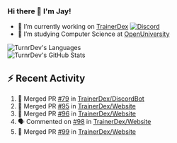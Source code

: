 ### Hi there 👋 I'm Jay!

- 🔭 I’m currently working on [TrainerDex](https://www.github.com/TrainerDex) [![Discord](https://discordapp.com/api/v6/guilds/364313717720219651/widget.png?style=shield)](http://discord.trainerdex.co.uk/)
- 🤔 I’m studying Computer Science at [OpenUniversity](http://www.open.ac.uk/courses/computing-it/degrees/bsc-computing-it-software-q62-soft)

![TurnrDev's Languages](https://github-readme-stats.vercel.app/api/top-langs/?username=TurnrDev&layout=compact&hide_border=true&title_color=1fa6aa&text_color=233247)
<br>
![TurnrDev's GitHub Stats](https://github-readme-stats.vercel.app/api?username=TurnrDev&show_icons=true&hide_border=true&count_private=true&include_all_commits=true&icon_color=1fa6aa&title_color=1fa6aa&text_color=233247)
<br>

## :zap: Recent Activity

<!--START_SECTION:activity-->
1. 🎉 Merged PR [#79](https://github.com/TrainerDex/DiscordBot/pull/79) in [TrainerDex/DiscordBot](https://github.com/TrainerDex/DiscordBot)
2. 🎉 Merged PR [#95](https://github.com/TrainerDex/Website/pull/95) in [TrainerDex/Website](https://github.com/TrainerDex/Website)
3. 🎉 Merged PR [#96](https://github.com/TrainerDex/Website/pull/96) in [TrainerDex/Website](https://github.com/TrainerDex/Website)
4. 🗣 Commented on [#98](https://github.com/TrainerDex/Website/issues/98) in [TrainerDex/Website](https://github.com/TrainerDex/Website)
5. 🎉 Merged PR [#99](https://github.com/TrainerDex/Website/pull/99) in [TrainerDex/Website](https://github.com/TrainerDex/Website)
<!--END_SECTION:activity-->
